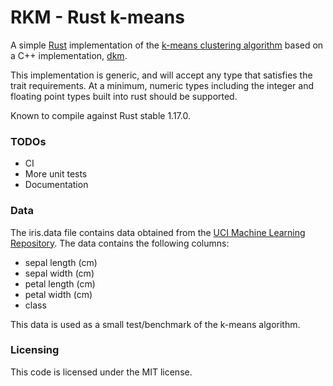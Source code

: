 # RKM - Rust k-means #

A simple [Rust](https://www.rust-lang.org) implementation of the [k-means clustering algorithm](http://en.wikipedia.org/wiki/K-means_clustering) based on a C++ implementation, [dkm](https://github.com/genbattle/dkm).

This implementation is generic, and will accept any type that satisfies the trait requirements. At a minimum, numeric types including the integer and floating point types built into rust should be supported.

Known to compile against Rust stable 1.17.0.

### TODOs ###
* CI
* More unit tests
* Documentation

### Data ###
The iris.data file contains data obtained from the [UCI Machine Learning Repository](https://archive.ics.uci.edu/ml/datasets/Iris). The data contains the following columns:
 - sepal length (cm)
 - sepal width (cm)
 - petal length (cm)
 - petal width (cm)
 - class
 
 This data is used as a small test/benchmark of the k-means algorithm.

### Licensing ###
 This code is licensed under the MIT license.
